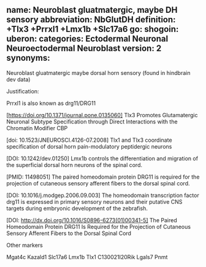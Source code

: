 name: Neuroblast gluatmatergic, maybe DH sensory
abbreviation: NbGlutDH
definition: +Tlx3 +Prrxl1 +Lmx1b +Slc17a6
go:
shogoin: 
uberon:
categories: Ectodermal Neuronal Neuroectodermal Neuroblast
version: 2
synonyms:
---

Neuroblast gluatmatergic maybe dorsal horn sensory (found in hindbrain dev data)

Justification:

Prrxl1 is also known as drg11/DRG11

[https://doi.org/10.1371/journal.pone.0135060] Tlx3 Promotes Glutamatergic Neuronal Subtype Specification through Direct Interactions with the Chromatin Modifier CBP

[doi:  10.1523/JNEUROSCI.4126-07.2008] Tlx1 and Tlx3 coordinate specification of dorsal horn pain-modulatory peptidergic neurons

[DOI: 10.1242/dev.01250] Lmx1b controls the differentiation and migration of the superficial dorsal horn neurons of the spinal cord.

[PMID: 11498051] The paired homeodomain protein DRG11 is required for the projection of cutaneous sensory afferent fibers to the dorsal spinal cord.

[DOI: 10.1016/j.modgep.2006.09.003] The homeodomain transcription factor drg11 is expressed in primary sensory neurons and their putative CNS targets during embryonic development of the zebrafish.

[DOI: http://dx.doi.org/10.1016/S0896-6273(01)00341-5] The Paired Homeodomain Protein DRG11 Is Required for the Projection of Cutaneous Sensory Afferent Fibers to the Dorsal Spinal Cord

Other markers

Mgat4c
Kazald1
Slc17a6
Lmx1b
Tlx1 
C130021I20Rik
Lgals7
Pnmt